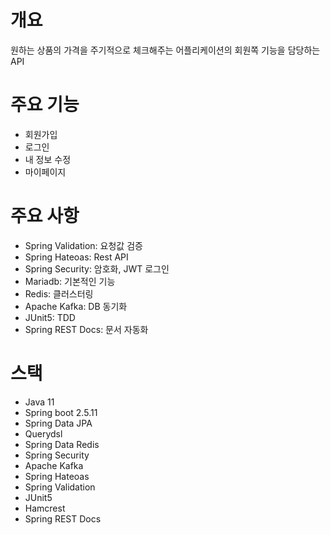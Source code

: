 # 개요

원하는 상품의 가격을 주기적으로 체크해주는 어플리케이션의 회원쪽 기능을 담당하는 API

# 주요 기능

- 회원가입
- 로그인
- 내 정보 수정
- 마이페이지

# 주요 사항

- Spring Validation: 요청값 검증
- Spring Hateoas: Rest API
- Spring Security: 암호화, JWT 로그인
- Mariadb: 기본적인 기능
- Redis: 클러스터링
- Apache Kafka: DB 동기화
- JUnit5: TDD
- Spring REST Docs: 문서 자동화

# 스택

- Java 11
- Spring boot 2.5.11
- Spring Data JPA
- Querydsl
- Spring Data Redis
- Spring Security
- Apache Kafka
- Spring Hateoas
- Spring Validation
- JUnit5
- Hamcrest
- Spring REST Docs